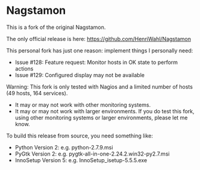Nagstamon
=========

This is a fork of the original Nagstamon.

The only official release is here: https://github.com/HenriWahl/Nagstamon


This personal fork has just one reason: implement things I personally need:
- Issue #128: Feature request: Monitor hosts in OK state to perform actions
- Issue #129: Configured display may not be available

Warning:
This fork is only tested with Nagios and a limited number of hosts (49 hosts, 164 services).
- It may or may not work with other monitoring systems.
- It may or may not work with larger environments.
If you do test this fork, using other monitoring systems or larger environments, please let me know.

To build this release from source, you need something like:
- Python    Version 2: e.g. python-2.7.9.msi
- PyGtk     Version 2: e.g. pygtk-all-in-one-2.24.2.win32-py2.7.msi
- InnoSetup Version 5: e.g. InnoSetup_isetup-5.5.5.exe
